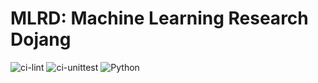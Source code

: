 # MLRD: Machine Learning Research Dojang
![ci-lint](https://github.com/rapsealk/mlrd/workflows/Lint/badge.svg)
![ci-unittest](https://github.com/rapsealk/mlrd/workflows/UnitTest/badge.svg)
![Python](https://img.shields.io/badge/Python-3.8-blue?logo=python&style=flat-square)
